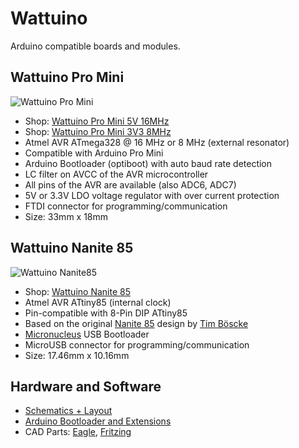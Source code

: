 # Wattuino
Arduino compatible boards and modules.


## Wattuino Pro Mini
![Wattuino Pro Mini](https://raw.github.com/watterott/wattuino/master/pcb/Wattuino-Pro-Mini_v10.jpg)
* Shop: [Wattuino Pro Mini 5V 16MHz](http://www.watterott.com/en/Wattuino-pro-mini-5V-16MHz)
* Shop: [Wattuino Pro Mini 3V3 8MHz](http://www.watterott.com/en/Wattuino-pro-mini-3V3-8MHz)
* Atmel AVR ATmega328 @ 16 MHz or 8 MHz (external resonator)
* Compatible with Arduino Pro Mini
* Arduino Bootloader (optiboot) with auto baud rate detection
* LC filter on AVCC of the AVR microcontroller
* All pins of the AVR are available (also ADC6, ADC7)
* 5V or 3.3V LDO voltage regulator with over current protection
* FTDI connector for programming/communication
* Size: 33mm x 18mm


## Wattuino Nanite 85
![Wattuino Nanite85](https://raw.github.com/watterott/wattuino/master/pcb/Wattuino-Nanite85_v10.jpg)
* Shop: [Wattuino Nanite 85](http://www.watterott.com/en/Wattuino-Nanite85)
* Atmel AVR ATtiny85 (internal clock)
* Pin-compatible with 8-Pin DIP ATtiny85
* Based on the original [Nanite 85](https://github.com/cpldcpu/Nanite) design by [Tim Böscke](https://github.com/cpldcpu)
* [Micronucleus](https://github.com/micronucleus/micronucleus) USB Bootloader
* MicroUSB connector for programming/communication
* Size: 17.46mm x 10.16mm


## Hardware and Software
* [Schematics + Layout](https://github.com/watterott/wattuino/tree/master/pcb)
* [Arduino Bootloader and Extensions](https://github.com/watterott/wattuino/tree/master/src)
* CAD Parts:
  [Eagle](https://raw.github.com/watterott/wattuino/master/pcb/wattuino.lbr),
  [Fritzing](https://raw.github.com/watterott/wattuino/master/pcb/wattuino.fzpz)
